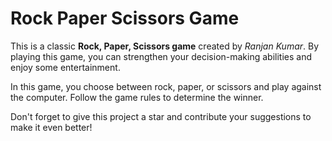
<!DOCTYPE html>
<html lang="en">
<head>
    <meta charset="UTF-8">
    <meta name="viewport" content="width=device-width, initial-scale=1.0">
   
</head>
<body>
    <h1>Rock Paper Scissors Game</h1>
    <p>This is a classic <strong>Rock, Paper, Scissors game</strong> created by <em>Ranjan Kumar</em>. By playing this game, you can strengthen your decision-making abilities and enjoy some entertainment.</p>
    <p>In this game, you choose between rock, paper, or scissors and play against the computer. Follow the game rules to determine the winner.</p>
    <p>Don't forget to give this project a star and contribute your suggestions to make it even better!</p>
</body>
</html>
